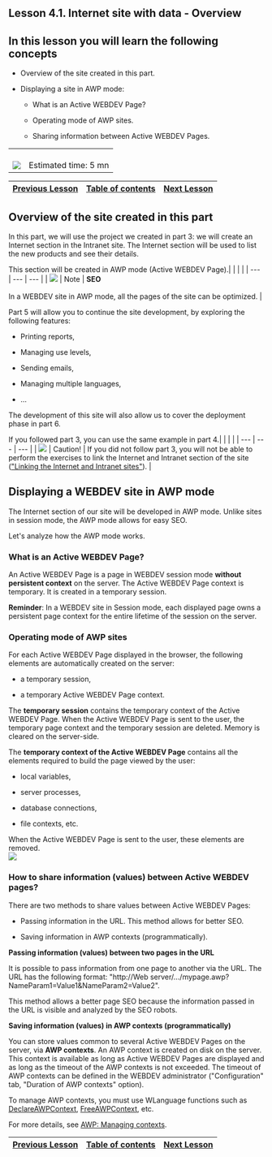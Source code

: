 
## Lesson 4.1. Internet site with data - Overview


<a name="NOTE1"></a>
<a name="NOTE1_1"></a>


## In this lesson you will learn the following concepts
<a name="this_lesson_you_will_learn_the_following_concepts_ELTTEXTE000161"></a>


- Overview of the site created in this part.

- Displaying a site in AWP mode: 

	- What is an Active WEBDEV Page?

	- Operating mode of AWP sites. 

	- Sharing information between Active WEBDEV Pages. 








|   |   |
| --- | --- |
| <br>![](https://doc.pcsoft.fr/en-US/images/image.awp?langid=3&name=dur%E9e.png)<br> | <br>Estimated time: 5 mn |

| [Previous Lesson](../TutoWB/1410087490.md) | [Table of contents](../TutoWB/1410087510.md) | [Next Lesson](../TutoWB/1410087493.md) |
| --- | --- | --- |





<a name="NOTE2"></a>
<a name="NOTE2_1"></a>


## Overview of the site created in this part
<a name="overview_the_site_created_this_part_ELTTEXTE000208"></a>
In this part, we will use the project we created in part 3: we will create an Internet section in the Intranet site. The Internet section will be used to list the new products and see their details.

This section will be created in AWP mode (Active WEBDEV Page).|   |   |   |
| --- | --- | --- |
| ![](https://doc.pcsoft.fr/en-US/images/image.awp?langid=3&name=note.png) | Note | **SEO**<br><br>In a WEBDEV site in AWP mode, all the pages of the site can be optimized. |





Part 5 will allow you to continue the site development, by exploring the following features: 

- Printing reports,

- Managing use levels,

- Sending emails,

- Managing multiple languages,

- ...


The development of this site will also allow us to cover the deployment phase in part 6.

If you followed part 3, you can use the same example in part 4.|   |   |   |
| --- | --- | --- |
| ![](https://doc.pcsoft.fr/en-US/images/image.awp?langid=3&name=avertissement.png) | Caution! | If you did not follow part 3, you will not be able to perform the exercises to link the Internet and Intranet section of the site (["Linking the Internet and Intranet sites"](../TutoWB/1410087493.md)). |





<a name="NOTE3"></a>
<a name="NOTE3_1"></a>


## Displaying a WEBDEV site in AWP mode
<a name="displaying_webdev_site_awp_mode_ELTTEXTE000268"></a>
The Internet section of our site will be developed in AWP mode. Unlike sites in session mode, the AWP mode allows for easy SEO.

Let's analyze how the AWP mode works.
<a name="NOTE3_2"></a>


### What is an Active WEBDEV Page?
<a name="what_active_webdev_page_ELTPARAGRAPHE000069"></a>

An Active WEBDEV Page is a page in WEBDEV session mode **without persistent context** on the server. The Active WEBDEV Page context is temporary. It is created in a temporary session.

**Reminder**: In a WEBDEV site in Session mode, each displayed page owns a persistent page context for the entire lifetime of the session on the server.
<a name="NOTE3_3"></a>


### Operating mode of AWP sites
<a name="operating_mode_awp_sites_ELTPARAGRAPHE000078"></a>

For each Active WEBDEV Page displayed in the browser, the following elements are automatically created on the server:

- a temporary session,

- a temporary Active WEBDEV Page context.




The **temporary session** contains the temporary context of the Active WEBDEV Page. When the Active WEBDEV Page is sent to the user, the temporary page context and the temporary session are deleted. Memory is cleared on the server-side. 

The **temporary context of the Active WEBDEV Page** contains all the elements required to build the page viewed by the user:

- local variables,

- server processes,

- database connections,

- file contexts, etc.




When the Active WEBDEV Page is sent to the user, these elements are removed. <br>![](https://doc.pcsoft.fr/en-US/images/image.awp?langid=3&name=mode%20AWP%20WebDev-2.gif)

<a name="NOTE3_4"></a>


### How to share information (values) between Active WEBDEV pages?
<a name="how_share_information_values_between_active_webdev_pages_ELTPARAGRAPHE000100"></a>

There are two methods to share values between Active WEBDEV Pages:

- Passing information in the URL. This method allows for better SEO.

- Saving information in AWP contexts (programmatically).




**Passing information (values) between two pages in the URL**

It is possible to pass information from one page to another via the URL. The URL has the following format: "http://Web server/.../mypage.awp?NameParam1=Value1&NameParam2=Value2".

This method allows a better page SEO because the information passed in the URL is visible and analyzed by the SEO robots.

**Saving information (values) in AWP contexts (programmatically)**

You can store values common to several Active WEBDEV Pages on the server, via **AWP contexts**. An AWP context is created on disk on the server. This context is available as long as Active WEBDEV Pages are displayed and as long as the timeout of the AWP contexts is not exceeded. The timeout of AWP contexts can be defined in the WEBDEV administrator ("Configuration" tab, "Duration of AWP contexts" option).

To manage AWP contexts, you must use WLanguage functions such as [DeclareAWPContext](../WDLang2/3058028.md), [FreeAWPContext](../WDLang2/1000020429.md), etc.

For more details, see [AWP: Managing contexts](../WDChamp/3539060.md).





| [Previous Lesson](../TutoWB/1410087490.md) | [Table of contents](../TutoWB/1410087510.md) | [Next Lesson](../TutoWB/1410087493.md) |
| --- | --- | --- |




